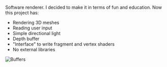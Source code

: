 Software renderer.
I decided to make it in terms of fun and education.
Now this project has:
 * Rendering 3D meshes
 * Reading user input
 * Simple directional light
 * Depth buffer
 * "Interface" to write fragment and vertex shaders
 * No external libraries
 
 ![Buffers](https://user-images.githubusercontent.com/48869588/126238993-aac61fe7-a4e5-4d8c-8111-4e41abe2eda7.png)
